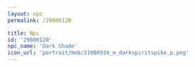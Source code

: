 ```yaml
---
layout: npc
permalink: /29000120

title: Npc
id: '29000120'
npc_name: 'Dark Shade'
icon_url: 'portrait/mob/21000934_m_darkspiritspike_p.png'
---
```

